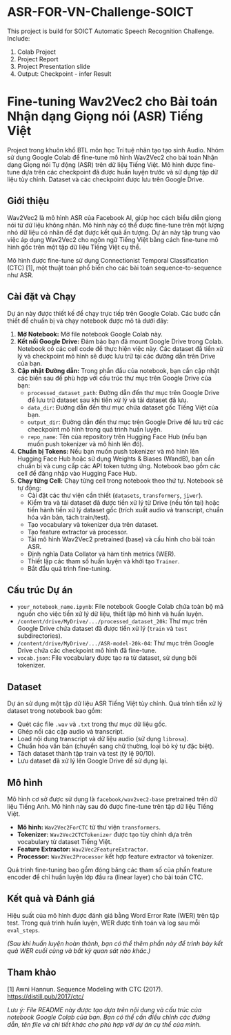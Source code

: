 # ASR-FOR-VN-Challenge-SOICT
This project is build for SOICT Automatic Speech Recognition Challenge.
Include:

1. Colab Project 
2. Project Report
3. Project Presentation slide
4. Output: Checkpoint - infer Result

# Fine-tuning Wav2Vec2 cho Bài toán Nhận dạng Giọng nói (ASR) Tiếng Việt

Project trong khuôn khổ BTL môn học Trí tuệ nhân tạo tạo sinh Audio. Nhóm sử dụng Google Colab để fine-tune mô hình Wav2Vec2 cho bài toán Nhận dạng Giọng nói Tự động (ASR) trên dữ liệu Tiếng Việt. Mô hình được fine-tune dựa trên các checkpoint đã được huấn luyện trước và sử dụng tập dữ liệu tùy chỉnh. Dataset và các checkpoint được lưu trên Google Drive.

## Giới thiệu

Wav2Vec2 là mô hình ASR của Facebook AI, giúp học cách biểu diễn giọng nói từ dữ liệu không nhãn. Mô hình này có thể được fine-tune trên một lượng nhỏ dữ liệu có nhãn để đạt được kết quả ấn tượng. Dự án này tập trung vào việc áp dụng Wav2Vec2 cho ngôn ngữ Tiếng Việt bằng cách fine-tune mô hình gốc trên một tập dữ liệu Tiếng Việt cụ thể.

Mô hình được fine-tune sử dụng Connectionist Temporal Classification (CTC) [1], một thuật toán phổ biến cho các bài toán sequence-to-sequence như ASR.

## Cài đặt và Chạy

Dự án này được thiết kế để chạy trực tiếp trên Google Colab. Các bước cần thiết để chuẩn bị và chạy notebook được mô tả dưới đây:

1.  **Mở Notebook:** Mở file notebook Google Colab này.
2.  **Kết nối Google Drive:** Đảm bảo bạn đã mount Google Drive trong Colab. Notebook có các cell code để thực hiện việc này. Các dataset đã tiền xử lý và checkpoint mô hình sẽ được lưu trữ tại các đường dẫn trên Drive của bạn.
3.  **Cập nhật Đường dẫn:** Trong phần đầu của notebook, bạn cần cập nhật các biến sau để phù hợp với cấu trúc thư mục trên Google Drive của bạn:
    *   `processed_dataset_path`: Đường dẫn đến thư mục trên Google Drive để lưu trữ dataset sau khi tiền xử lý và tải dataset đã lưu.
    *   `data_dir`: Đường dẫn đến thư mục chứa dataset gốc Tiếng Việt của bạn.
    *   `output_dir`: Đường dẫn đến thư mục trên Google Drive để lưu trữ các checkpoint mô hình trong quá trình huấn luyện.
    *   `repo_name`: Tên của repository trên Hugging Face Hub (nếu bạn muốn push tokenizer và mô hình lên đó).
4.  **Chuẩn bị Tokens:** Nếu bạn muốn push tokenizer và mô hình lên Hugging Face Hub hoặc sử dụng Weights & Biases (WandB), bạn cần chuẩn bị và cung cấp các API token tương ứng. Notebook bao gồm các cell để đăng nhập vào Hugging Face Hub.
5.  **Chạy từng Cell:** Chạy từng cell trong notebook theo thứ tự. Notebook sẽ tự động:
    *   Cài đặt các thư viện cần thiết (`datasets`, `transformers`, `jiwer`).
    *   Kiểm tra và tải dataset đã được tiền xử lý từ Drive (nếu tồn tại) hoặc tiến hành tiền xử lý dataset gốc (trích xuất audio và transcript, chuẩn hóa văn bản, tách train/test).
    *   Tạo vocabulary và tokenizer dựa trên dataset.
    *   Tạo feature extractor và processor.
    *   Tải mô hình Wav2Vec2 pretrained (base) và cấu hình cho bài toán ASR.
    *   Định nghĩa Data Collator và hàm tính metrics (WER).
    *   Thiết lập các tham số huấn luyện và khởi tạo `Trainer`.
    *   Bắt đầu quá trình fine-tuning.

## Cấu trúc Dự án

*   `your_notebook_name.ipynb`: File notebook Google Colab chứa toàn bộ mã nguồn cho việc tiền xử lý dữ liệu, thiết lập mô hình và huấn luyện.
*   `/content/drive/MyDrive/.../processed_dataset_20k`: Thư mục trên Google Drive chứa dataset đã được tiền xử lý (`train` và `test` subdirectories).
*   `/content/drive/MyDrive/.../ASR-model-20k-04`: Thư mục trên Google Drive chứa các checkpoint mô hình đã fine-tune.
*   `vocab.json`: File vocabulary được tạo ra từ dataset, sử dụng bởi tokenizer.

## Dataset

Dự án sử dụng một tập dữ liệu ASR Tiếng Việt tùy chỉnh. Quá trình tiền xử lý dataset trong notebook bao gồm:

*   Quét các file `.wav` và `.txt` trong thư mục dữ liệu gốc.
*   Ghép nối các cặp audio và transcript.
*   Load nội dung transcript và dữ liệu audio (sử dụng `librosa`).
*   Chuẩn hóa văn bản (chuyển sang chữ thường, loại bỏ ký tự đặc biệt).
*   Tách dataset thành tập train và test (tỷ lệ 90/10).
*   Lưu dataset đã xử lý lên Google Drive để sử dụng lại.

## Mô hình

Mô hình cơ sở được sử dụng là `facebook/wav2vec2-base` pretrained trên dữ liệu Tiếng Anh. Mô hình này sau đó được fine-tune trên tập dữ liệu Tiếng Việt.

*   **Mô hình:** `Wav2Vec2ForCTC` từ thư viện `transformers`.
*   **Tokenizer:** `Wav2Vec2CTCTokenizer` được tạo tùy chỉnh dựa trên vocabulary từ dataset Tiếng Việt.
*   **Feature Extractor:** `Wav2Vec2FeatureExtractor`.
*   **Processor:** `Wav2Vec2Processor` kết hợp feature extractor và tokenizer.

Quá trình fine-tuning bao gồm đóng băng các tham số của phần feature encoder để chỉ huấn luyện lớp đầu ra (linear layer) cho bài toán CTC.

## Kết quả và Đánh giá

Hiệu suất của mô hình được đánh giá bằng Word Error Rate (WER) trên tập test. Trong quá trình huấn luyện, WER được tính toán và log sau mỗi `eval_steps`.

*(Sau khi huấn luyện hoàn thành, bạn có thể thêm phần này để trình bày kết quả WER cuối cùng và bất kỳ quan sát nào khác.)*


## Tham khảo

[1] Awni Hannun. Sequence Modeling with CTC (2017). https://distill.pub/2017/ctc/

*Lưu ý: File README này được tạo dựa trên nội dung và cấu trúc của notebook Google Colab của bạn. Bạn có thể cần điều chỉnh các đường dẫn, tên file và chi tiết khác cho phù hợp với dự án cụ thể của mình.*